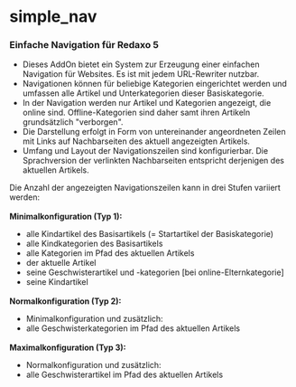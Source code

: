 # simple_nav
<h3>Einfache Navigation für Redaxo 5</h3>
<ul>
    <li>Dieses AddOn bietet ein System zur Erzeugung einer einfachen
        Navigation für Websites. Es ist mit jedem URL-Rewriter
        nutzbar.</li>
    <li>Navigationen können für beliebige Kategorien eingerichtet
        werden und umfassen alle Artikel und Unterkategorien dieser
        Basiskategorie.</li>
    <li>In der Navigation werden nur Artikel und Kategorien angezeigt,
        die online sind. Offline-Kategorien sind daher samt ihren
        Artikeln grundsätzlich &quot;verborgen&quot;.</li>
    <li>Die Darstellung erfolgt in Form von untereinander angeordneten
        Zeilen mit Links auf Nachbarseiten des aktuell angezeigten
        Artikels.</li>
    <li>Umfang und Layout der Navigationszeilen sind konfigurierbar.
        Die Sprachversion der verlinkten Nachbarseiten entspricht
        derjenigen des aktuellen Artikels.</li>
</ul>

<div>Die Anzahl der angezeigten Navigationszeilen kann in drei Stufen
variiert werden:</div>

<div><br/><b>Minimalkonfiguration (Typ 1):</b></div>
<ul style="padding-left:30px; margin-bottom:0px;">
    <li>alle Kindartikel des Basisartikels (= Startartikel der
        Basiskategorie)</li>
    <li>alle Kindkategorien des Basisartikels</li>
    <li>alle Kategorien im Pfad des aktuellen Artikels</li>
    <li>der aktuelle Artikel</li>
    <li>seine Geschwisterartikel und -kategorien
        [bei online-Elternkategorie]</li>
    <li>seine Kindartikel</li>
</ul>

<div><br/><b>Normalkonfiguration (Typ 2):</b></div>
<ul style="padding-left:30px; margin-bottom:0px;">
    <li>Minimalkonfiguration und zusätzlich:</li>
    <li>alle Geschwisterkategorien im Pfad des aktuellen Artikels</li>
</ul>

<div><br/><b>Maximalkonfiguration (Typ 3):</b></div>
<ul style="padding-left:30px; margin-bottom:0px;">
    <li>Normalkonfiguration und zusätzlich:</li>
    <li>alle Geschwisterartikel im Pfad des aktuellen Artikels</li>
</ul>
